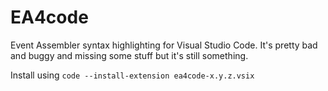 # EA4code

Event Assembler syntax highlighting for Visual Studio Code. It's pretty bad and buggy and missing some stuff but it's still something.

Install using `code --install-extension ea4code-x.y.z.vsix`
